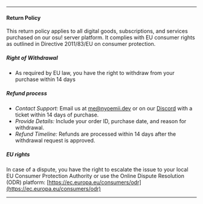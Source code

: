 <!---
ICON=fa-solid fa-rotate-left
ROUTE=return-policy
SHORT=Return Policy
TITLE=Return Policy
NAVBAR=false
FOOTER=true
BEHINDLOGIN=true
-->
* * *

#### Return Policy

This return policy applies to all digital goods, subscriptions, and services purchased on our osu! server platform. It complies with EU consumer rights as outlined in Directive 2011/83/EU on consumer protection.

##### Right of Withdrawal
- As required by EU law, you have the right to withdraw from your purchase within 14 days

##### Refund process
- *Contact Support:* Email us at [me@nyoemii.dev](me@nyoemii.dev) or on our [Discord](https://discord.gg/sRBYT8xx2C) with a ticket within 14 days of purchase.
- *Provide Details:* Include your order ID, purchase date, and reason for withdrawal.
- *Refund Timeline:* Refunds are processed within 14 days after the withdrawal request is approved.

##### EU rights
In case of a dispute, you have the right to escalate the issue to your local EU Consumer Protection Authority or use the Online Dispute Resolution (ODR) platform: [https://ec.europa.eu/consumers/odr](https://ec.europa.eu/consumers/odr)

* * *
